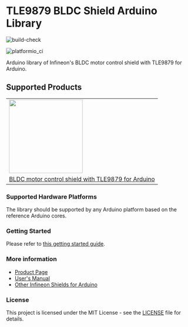 # TLE9879 BLDC Shield Arduino Library

![build-check](https://github.com/Infineon/TLE9879-BLDC-Shield/actions/workflows/build-check.yml/badge.svg)

![platformio_ci](https://github.com/Infineon/TLE9879-BLDC-Shield/actions/workflows/platformio_ci.yml/badge.svg)

Arduino library of Infineon's BLDC motor control shield with TLE9879 for Arduino.

## Supported Products

<table>
    <tr>
        <td><img src="https://github.com/Infineon/Assets/blob/master/Pictures/TLE9879_BLDC_shield.jpg" width="200"></td>
    </tr>
    <tr>
        <td style="text-align: center"><a href="https://github.com/Infineon/multi-half-bridge/wiki/Ino-Getting-Started">BLDC motor control shield with TLE9879 for Arduino</a></td>
    </tr>
</table>

### Supported Hardware Platforms

The library should be supported by any Arduino platform based on the reference Arduino cores.

### Getting Started

Please refer to [this getting started guide](https://www.infineon.com/dgdl/Infineon-BLDC_Shield-GS-v01_00-EN.pdf?fileId=5546d462696dbf120169a0bb0da76e77).

### More information

- [Product Page](https://www.infineon.com/cms/en/product/evaluation-boards/bldc_shield_tle9879)
- [User's Manual](https://www.infineon.com/dgdl/Infineon-BLDC_shield-UserManual-v01_02-EN.pdf?fileId=5546d462696dbf120169a0bb25396e7d)
- [Other Infineon Shields for Arduino](https://www.infineon.com/cms/en/tools/landing/infineon-for-makers/arduino-shields)
  
### License

This project is licensed under the MIT License - see the [LICENSE](LICENSE) file for details.


